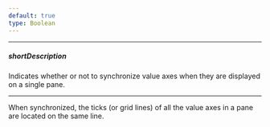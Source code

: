```yaml
---
default: true
type: Boolean
---
```

---
##### shortDescription
Indicates whether or not to synchronize value axes when they are displayed on a single pane.

---
When synchronized, the ticks (or grid lines) of all the value axes in a pane are located on the same line.